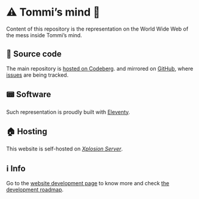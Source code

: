 # ⚠️ Tommi’s mind 🤯

Content of this repository is the representation on the World Wide Web of the mess inside Tommi’s mind.

## 👾 Source code

The main repository is [hosted on Codeberg](https://codeberg.org/tommi/tommi.space 'tommi.space on Codeberg'). and mirrored on [GitHub](https://github.com/xplosionmind/tommi.space 'tommi.space on GitHub'), where [issues](https://github.com/xplosiomind/tommi.space/issues 'tommi.space issues on GitHub') are being tracked.

## 📟 Software

Such representation is proudly built with [Eleventy](https://11ty.dev 'Eleventy official website').

## 🏠 Hosting

This website is self-hosted on [*Xplosion Server*](https://tommi.space/server 'Xplosion Server info on tommi.space').

## ℹ️  Info

Go to the [website development page](https://tommi.space/development 'Website development - tommi.space') to know more and check [the development roadmap](https://tommi.space/development#roadmap 'tommi.space development roadmap').

<!--## ♊️ Gemini

The wild troubles of my mind encompass the standard web: tommi.space is available also [through the Gemini protocol](gemini://tommi.space 'tommi.space Gemini version')-->
